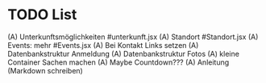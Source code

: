 # TODO List

(A) Unterkunftsmöglichkeiten #unterkunft.jsx
(A) Standort #Standort.jsx
(A) Events: mehr #Events.jsx
(A) Bei Kontakt Links setzen
(A) Datenbankstruktur Anmeldung
(A) Datenbankstruktur Fotos
(A) kleine Container Sachen machen
(A) Maybe Countdown???
(A) Anleitung (Markdown schreiben)
